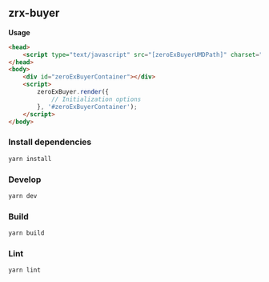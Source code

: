 ## zrx-buyer

**Usage**

```html
<head>
    <script type="text/javascript" src="[zeroExBuyerUMDPath]" charset="utf-8"></script>
</head>
<body>
    <div id="zeroExBuyerContainer"></div>
    <script>
        zeroExBuyer.render({
            // Initialization options
        }, '#zeroExBuyerContainer');
    </script>
</body>
```

### Install dependencies

```bash
yarn install
```

### Develop

```bash
yarn dev
```

### Build

```bash
yarn build
```

### Lint

```bash
yarn lint
```

